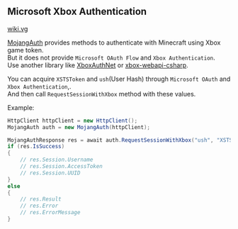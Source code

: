 ## Microsoft Xbox Authentication

[wiki.vg](https://wiki.vg/Microsoft_Authentication_Scheme)

[MojangAuth](./MojangAuth.md) provides methods to authenticate with Minecraft using Xbox game token.  
But it does not provide `Microsoft OAuth Flow` and `Xbox Authentication`.  
Use another library like [XboxAuthNet](https://github.com/AlphaBs/XboxAuthNet) or [xbox-webapi-csharp](https://github.com/OpenXbox/xbox-webapi-csharp).

You can acquire `XSTSToken` and `ush`(User Hash) through `Microsoft OAuth` and `Xbox Authentication`,.  
And then call `RequestSessionWithXbox` method  with these values.

Example: 
```csharp
HttpClient httpClient = new HttpClient();
MojangAuth auth = new MojangAuth(httpClient);

MojangAuthResponse res = await auth.RequestSessionWithXbox("ush", "XSTSToken");
if (res.IsSuccess)
{
    // res.Session.Username
    // res.Session.AccessToken
    // res.Session.UUID
}
else
{
    // res.Result
    // res.Error
    // res.ErrorMessage
}
```